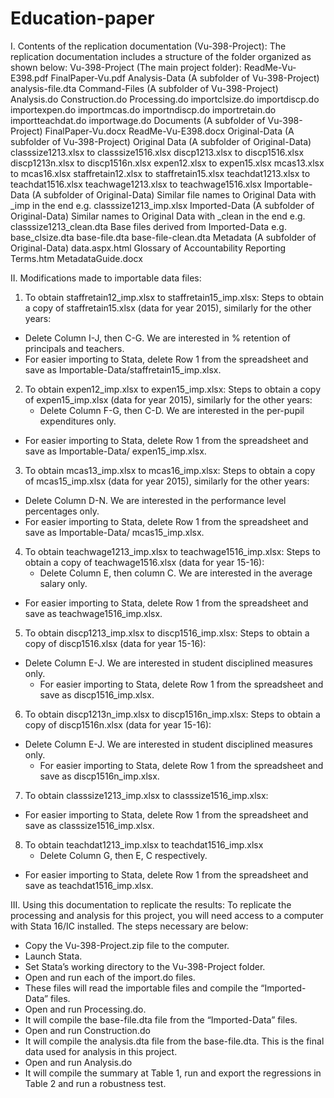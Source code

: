 # Education-paper

I. Contents of the replication documentation (Vu-398-Project):
The replication documentation includes a structure of the folder organized as shown below: 
Vu-398-Project (The main project folder): 
ReadMe-Vu-E398.pdf
FinalPaper-Vu.pdf
Analysis-Data (A subfolder of Vu-398-Project)
	analysis-file.dta
Command-Files (A subfolder of Vu-398-Project)
	Analysis.do
	Construction.do
	Processing.do
	importclsize.do
	importdiscp.do
	importexpen.do
	importmcas.do
	importndiscp.do
	importretain.do
	importteachdat.do
	importwage.do
Documents (A subfolder of Vu-398-Project)
	FinalPaper-Vu.docx
	ReadMe-Vu-E398.docx
Original-Data (A subfolder of Vu-398-Project)
	Original Data (A subfolder of Original-Data)
		classsize1213.xlsx to classsize1516.xlsx
		discp1213.xlsx to discp1516.xlsx
		discp1213n.xlsx to discp1516n.xlsx
		expen12.xlsx to expen15.xlsx
			mcas13.xlsx to mcas16.xlsx
			staffretain12.xlsx to staffretain15.xlsx
			teachdat1213.xlsx to teachdat1516.xlsx
			teachwage1213.xlsx to teachwage1516.xlsx
	Importable-Data (A subfolder of Original-Data)
		Similar file names to Original Data with _imp in the end e.g. classsize1213_imp.xlsx
	Imported-Data (A subfolder of Original-Data)
		Similar names to Original Data with _clean in the end e.g. classsize1213_clean.dta
		Base files derived from Imported-Data e.g. base_clsize.dta
		base-file.dta
		base-file-clean.dta
		Metadata (A subfolder of Original-Data)
			data.aspx.html
			Glossary of Accountability Reporting Terms.htm
			MetadataGuide.docx

II. Modifications made to importable data files:
1. To obtain staffretain12_imp.xlsx to staffretain15_imp.xlsx: 
Steps to obtain a copy of staffretain15.xlsx (data for year 2015), similarly for the other years:
- Delete Column I-J, then C-G. We are interested in % retention of principals and teachers.  
- For easier importing to Stata, delete Row 1 from the spreadsheet and save as Importable-Data/staffretain15_imp.xlsx. 
2. To obtain expen12_imp.xlsx to expen15_imp.xlsx: 
Steps to obtain a copy of expen15_imp.xlsx (data for year 2015), similarly for the other years:
	- Delete Column F-G, then C-D. We are interested in the per-pupil expenditures only. 
- For easier importing to Stata, delete Row 1 from the spreadsheet and save as Importable-Data/ expen15_imp.xlsx. 
3. To obtain mcas13_imp.xlsx to mcas16_imp.xlsx:
Steps to obtain a copy of mcas15_imp.xlsx (data for year 2015), similarly for the other years:
- Delete Column D-N. We are interested in the performance level percentages only. 
- For easier importing to Stata, delete Row 1 from the spreadsheet and save as Importable-Data/ mcas15_imp.xlsx. 
4. To obtain teachwage1213_imp.xlsx to teachwage1516_imp.xlsx:
Steps to obtain a copy of teachwage1516.xlsx (data for year 15-16):	
	- Delete Column E, then column C. We are interested in the average salary only. 
- For easier importing to Stata, delete Row 1 from the spreadsheet and save as teachwage1516_imp.xlsx. 
5. To obtain discp1213_imp.xlsx to discp1516_imp.xlsx:
Steps to obtain a copy of discp1516.xlsx (data for year 15-16): 	
- Delete Column E-J. We are interested in student disciplined measures only. 
	- For easier importing to Stata, delete Row 1 from the spreadsheet and save as discp1516_imp.xlsx. 
6. To obtain discp1213n_imp.xlsx to discp1516n_imp.xlsx:
Steps to obtain a copy of discp1516n.xlsx (data for year 15-16): 	
- Delete Column E-J. We are interested in student disciplined measures only. 
	- For easier importing to Stata, delete Row 1 from the spreadsheet and save as discp1516n_imp.xlsx. 
7. To obtain classsize1213_imp.xlsx to classsize1516_imp.xlsx:
- For easier importing to Stata, delete Row 1 from the spreadsheet and save as classsize1516_imp.xlsx.  
8. To obtain teachdat1213_imp.xlsx to teachdat1516_imp.xlsx
	- Delete Column G, then E, C respectively. 
- For easier importing to Stata, delete Row 1 from the spreadsheet and save as teachdat1516_imp.xlsx.  

III. Using this documentation to replicate the results: 
To replicate the processing and analysis for this project, you will need access to a computer with Stata 16/IC installed. 
The steps necessary are below: 
- Copy the Vu-398-Project.zip file to the computer. 
- Launch Stata.
- Set Stata’s working directory to the Vu-398-Project folder.
- Open and run each of the import.do files.
- These files will read the importable files and compile the “Imported-Data” files.
- Open and run Processing.do.
- It will compile the base-file.dta file from the “Imported-Data” files.
- Open and run Construction.do
- It will compile the analysis.dta file from the base-file.dta. This is the final data used for analysis in this project. 
- Open and run Analysis.do
- It will compile the summary at Table 1, run and export the regressions in Table 2 and run a robustness test. 
